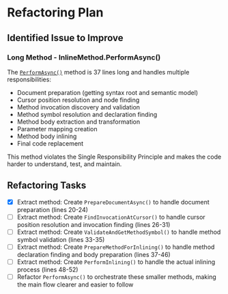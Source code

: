 # Refactoring Plan

## Identified Issue to Improve

### Long Method - InlineMethod.PerformAsync()
The [`PerformAsync()`](refactoring-tools/RoslynRefactoring/InlineMethod.cs:18) method is 37 lines long and handles multiple responsibilities:
- Document preparation (getting syntax root and semantic model)
- Cursor position resolution and node finding
- Method invocation discovery and validation
- Method symbol resolution and declaration finding
- Method body extraction and transformation
- Parameter mapping creation
- Method body inlining
- Final code replacement

This method violates the Single Responsibility Principle and makes the code harder to understand, test, and maintain.

## Refactoring Tasks

- [x] Extract method: Create `PrepareDocumentAsync()` to handle document preparation (lines 20-24)
- [ ] Extract method: Create `FindInvocationAtCursor()` to handle cursor position resolution and invocation finding (lines 26-31)
- [ ] Extract method: Create `ValidateAndGetMethodSymbol()` to handle method symbol validation (lines 33-35)
- [ ] Extract method: Create `PrepareMethodForInlining()` to handle method declaration finding and body preparation (lines 37-46)
- [ ] Extract method: Create `PerformInlining()` to handle the actual inlining process (lines 48-52)
- [ ] Refactor `PerformAsync()` to orchestrate these smaller methods, making the main flow clearer and easier to follow
